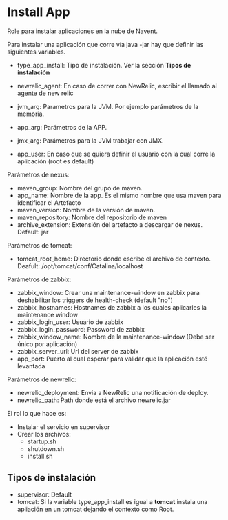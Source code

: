 Install App
=========

Role para instalar aplicaciones en la nube de Navent.

Para instalar una aplicación que corre vía java -jar hay que definir las siguientes variables.

- type_app_install: Tipo de instalación. Ver la sección **Tipos de instalación**
- newrelic_agent: En caso de correr con NewRelic, escribir el llamado al agente de new relic
 
- jvm_arg: Parametros para la JVM. Por ejemplo parámetros de la memoria.
- app_arg: Parámetros de la APP.
- jmx_arg: Parámetros para la JVM trabajar con JMX.

- app_user: En caso que se quiera definir el usuario con la cual corre la aplicación (root es default)

Parámetros de nexus:

- maven_group: Nombre del grupo de maven.
- app_name: Nombre de la app. Es el mismo nombre que usa maven para identificar el Artefacto
- maven_version: Nombre de la versión de maven.
- maven_repository: Nombre del repositorio de maven
- archive_extension: Extensión del artefacto a descargar de nexus. Default: jar

Parámetros de tomcat:

- tomcat_root_home: Directorio donde escribe el archivo de contexto. Deafult: /opt/tomcat/conf/Catalina/localhost

Parámetros de zabbix:
- zabbix_window: Crear una maintenance-window en zabbix para deshabilitar los triggers de health-check (default "no")
- zabbix_hostnames: Hostnames de zabbix a los cuales aplicarles la maintenance window
- zabbix_login_user: Usuario de zabbix
- zabbix_login_password: Password de zabbix
- zabbix_window_name: Nombre de la maintenance-window (Debe ser único por aplicación)
- zabbix_server_url: Url del server de zabbix
- app_port: Puerto al cual esperar para validar que la aplicación esté levantada

Parámetros de newrelic:
- newrelic_deployment: Envia a NewRelic una notificación de deploy.
- newrelic_path: Path donde está el archivo newrelic.jar

El rol lo que hace es:

- Instalar el servicio en supervisor
- Crear los archivos:
    - startup.sh
    - shutdown.sh
    - install.sh
    
## Tipos de instalación
 
- supervisor: Default
- tomcat: Si la variable type_app_install es igual a **tomcat** instala una apliación en un tomcat dejando el contexto como Root. 


